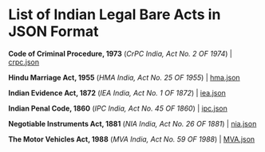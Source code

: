 # List of Indian Legal Bare Acts in JSON Format

**Code of Criminal Procedure, 1973** (*CrPC India, Act No. 2 OF 1974*) | [crpc.json](https://github.com/civictech-India/Indian-Law-Penal-Code-Json/blob/main/crpc.json "crpc.json")

**Hindu Marriage Act, 1955** (*HMA India, Act No. 25 OF 1955*) | [hma.json](https://github.com/civictech-India/Indian-Law-Penal-Code-Json/blob/main/hma.json "hma.json")

**Indian Evidence Act, 1872** (*IEA India, Act No. 1 OF 1872*) | [iea.json](https://github.com/civictech-India/Indian-Law-Penal-Code-Json/blob/main/iea.json "iea.json")

**Indian Penal Code, 1860** (*IPC India, Act No. 45 OF 1860*) | [ipc.json](https://github.com/civictech-India/Indian-Law-Penal-Code-Json/blob/main/ipc.json "ipc.json")

**Negotiable Instruments Act, 1881** (*NIA India, Act No. 26 OF 1881*) | [nia.json](https://github.com/civictech-India/Indian-Law-Penal-Code-Json/blob/main/nia.json "nia.json")

**The Motor Vehicles Act, 1988** (*MVA India, Act No. 59 OF 1988*) | [MVA.json](https://github.com/civictech-India/Indian-Law-Penal-Code-Json/blob/main/MVA.json "MVA.json")

